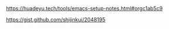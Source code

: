 https://huadeyu.tech/tools/emacs-setup-notes.html#orgc1ab5c9

https://gist.github.com/shijinkui/2048195